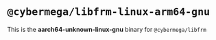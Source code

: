 # `@cybermega/libfrm-linux-arm64-gnu`

This is the **aarch64-unknown-linux-gnu** binary for `@cybermega/libfrm`
